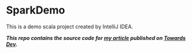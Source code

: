 # SparkDemo
This is a demo scala project created by IntelliJ IDEA.

***This repo contains the source code for [my article](https://towardsdev.com/how-to-set-up-your-environment-for-spark-7820b84491ef#fa0a-c482a1ec1d96) published on [Towards Dev](https://towardsdev.com).***
